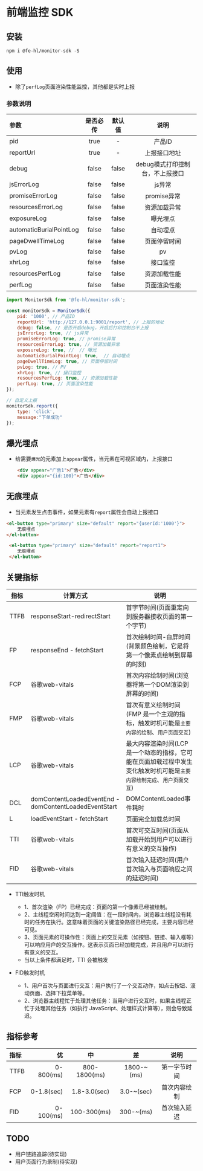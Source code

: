 # 前端监控 SDK

## 安装

```npm
npm i @fe-hl/monitor-sdk -S
```

## 使用

- 除了`perfLog`页面渲染性能监控，其他都是实时上报

### 参数说明

| 参数 | 是否必传  | 默认值 |说明 |
| :-----| :----: | :----: | :----: |
| pid | true | - | 产品ID |
| reportUrl | true | - | 上报接口地址 |
| debug | false | false | debug模式打印控制台，不上报接口 |
| jsErrorLog | false | false | js异常 |
| promiseErrorLog | false | false | promise异常 |
| resourcesErrorLog | false | false | 资源加载异常 |
| exposureLog | false | false | 曝光埋点 |
| automaticBurialPointLog | false | false | 自动埋点 |
| pageDwellTimeLog | false | false | 页面停留时间 |
| pvLog | false | false | pv |
| xhrLog | false | false | 接口监控 |
| resourcesPerfLog | false | false | 资源加载性能 |
| perfLog | false | false | 页面渲染性能 |

```js
import MonitorSdk from '@fe-hl/monitor-sdk';

const monitorSdk = MonitorSdk({
	pid: '1000', // 产品ID
	reportUrl: 'http://127.0.0.1:9001/report', // 上报的地址
	debug: false, // 是否开启debug，开启后打印控制台不上报
	jsErrorLog: true, // js异常
	promiseErrorLog: true, // promise异常
	resourcesErrorLog: true, // 资源加载异常
	exposureLog: true, //  // 曝光
	automaticBurialPointLog: true,  // 自动埋点
	pageDwellTimeLog: true, // 页面停留时间
	pvLog: true, // PV
	xhrLog: true, // 接口监控
	resourcesPerfLog: true, // 资源加载性能
	perfLog: true, // 页面渲染性能
});

// 自定义上报
monitorSdk.report({
	type: 'click',
	message:"下单成功"
});
```

## 爆光埋点

- 给需要`爆光`的元素加上`appear`属性，当元素在可视区域内，上报接口

```html
	<div appear="广告1">广告</div>
	<div appear="{id:100}">广告</div>
```

## 无痕埋点

- 当元素发生点击事件，如果元素有`report`属性会自动上报接口

```html
<el-button type="primary" size="default" report="{userId:'1000'}">
	无痕埋点
</el-button>

 <el-button type="primary" size="default" report="report1">
	无痕埋点
 </el-button>
```


## 关键指标

| 指标      | 计算方式                      | 说明                                                                |
| ---------| ---------------------------- | ----------------------------------------------------------------   |
| TTFB     | responseStart-redirectStart  |  首字节时间(页面重定向到服务器接收页面的第一个字节)                         |
| FP       | responseEnd - fetchStart     |  首次绘制时间-白屏时间(背景颜色绘制，它是将第一个像素点绘制到屏幕的时刻)             |
| FCP      | 谷歌web-vitals                |  首次内容绘制时间(浏览器将第一个DOM渲染到屏幕的时间)|
| FMP      | 谷歌web-vitals                |  首次有意义绘制时间(FMP 是一个主观的指标，触发时机可能是`主要内容的绘制`、`用户页面交互`)|
| LCP      | 谷歌web-vitals                |  最大内容渲染时间(LCP 是一个动态的指标，它可能在页面加载过程中发生变化触发时机可能是`主要内容绘制完成`、`用户页面交互`)             |
| DCL      | domContentLoadedEventEnd - domContentLoadedEventStart |  DOMContentLoaded事件耗时            |
| L        | loadEventStart - fetchStart  |  页面完全加载总时间                                             |
| TTI      | 谷歌web-vitals                |  首次可交互时间(页面从加载开始到用户可以进行有意义的交互操作)          |
| FID      | 谷歌web-vitals                |  首次输入延迟时间(用户首次输入与页面响应之间的延迟时间)             |

- TTI触发时机

  - 1、首次渲染（FP）已经完成：页面的第一个像素已经被绘制。
  - 2、主线程空闲时间达到一定阈值：在一段时间内，浏览器主线程没有耗时的任务在执行。这意味着页面的关键渲染路径已经完成，主要内容已经可见。
  - 3、页面元素的可操作性：页面上的交互元素（如按钮、链接、输入框等）可以响应用户的交互操作。这表示页面已经加载完成，并且用户可以进行有意义的交互。
  - 当以上条件都满足时，TTI 会被触发

- FID触发时机
  - 1、用户首次与页面进行交互：用户执行了一个交互动作，如点击按钮、滚动页面、选择下拉菜单等。
  - 2、浏览器主线程忙于处理其他任务：当用户进行交互时，如果主线程正忙于处理其他任务（如执行 JavaScript、处理样式计算等），则会导致延迟。


## 指标参考

| 指标 | 优 | 中 | 差 |说明 |
| :-----| ----: | :----: | :----: |:----: |
| TTFB | 0-800(ms) | 800-1800(ms) |1800-~(ms) |第一字节时间 |
| FCP | 0-1.8(sec) | 1.8-3.0(sec) |3.0-~(sec) |首次内容绘制 |
| FID | 0-100(ms) | 100-300(ms) |300-~(ms) |首次输入延迟 |


## TODO

  - 用户链路追踪(待实现)
  - 用户页面行为录制(待实现)
